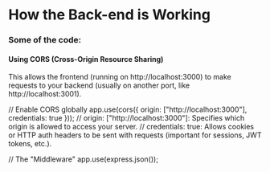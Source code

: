 # How the Back-end is Working

### Some of the code:

#### Using CORS (Cross-Origin Resource Sharing) 
This allows the frontend (running on http://localhost:3000) to make requests to your backend (usually on another port, like http://localhost:3001).

// Enable CORS globally
app.use(cors({ origin: ["http://localhost:3000"], credentials: true }));
// origin: ["http://localhost:3000"]: Specifies which origin is allowed to access your server.  // credentials: true: Allows cookies or HTTP auth headers to be sent with requests (important for sessions, JWT tokens, etc.).

// The "Middleware"
app.use(express.json());
